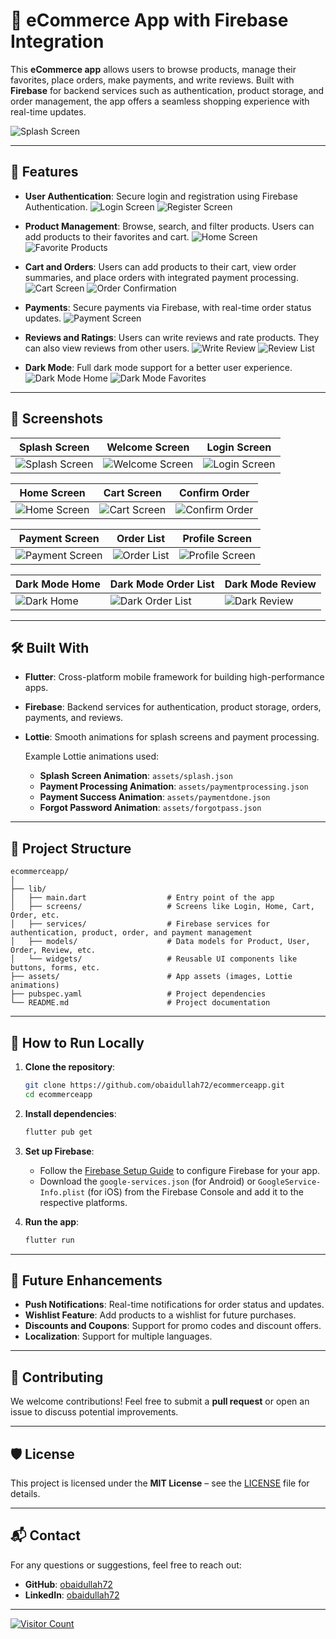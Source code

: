 # 🛒 eCommerce App with Firebase Integration

This **eCommerce app** allows users to browse products, manage their favorites, place orders, make payments, and write reviews. Built with **Firebase** for backend services such as authentication, product storage, and order management, the app offers a seamless shopping experience with real-time updates.

![Splash Screen](assets/splashscreen.gif)

---

## 📱 Features

- **User Authentication**: Secure login and registration using Firebase Authentication.
  ![Login Screen](assets/login.jpg)
  ![Register Screen](assets/register.jpg)

- **Product Management**: Browse, search, and filter products. Users can add products to their favorites and cart.
  ![Home Screen](assets/homescreen.jpg)
  ![Favorite Products](assets/favorite.jpg)

- **Cart and Orders**: Users can add products to their cart, view order summaries, and place orders with integrated payment processing.
  ![Cart Screen](assets/cartscreen2500p.jpg)
  ![Order Confirmation](assets/confirmorder.jpg)

- **Payments**: Secure payments via Firebase, with real-time order status updates.
  ![Payment Screen](assets/payment.jpg)

- **Reviews and Ratings**: Users can write reviews and rate products. They can also view reviews from other users.
  ![Write Review](assets/writereview.jpg)
  ![Review List](assets/reviewlist.jpg)

- **Dark Mode**: Full dark mode support for a better user experience.
  ![Dark Mode Home](assets/darkhome.jpg)
  ![Dark Mode Favorites](assets/darkfavorite.jpg)

---

## 📸 Screenshots

| Splash Screen       | Welcome Screen      | Login Screen        |
|---------------------|---------------------|---------------------|
| ![Splash Screen](assets/splashscreen.jpg) | ![Welcome Screen](assets/welcome.jpg) | ![Login Screen](assets/login.jpg) |

| Home Screen         | Cart Screen         | Confirm Order       |
|---------------------|---------------------|---------------------|
| ![Home Screen](assets/homescreen.jpg)     | ![Cart Screen](assets/cartscreen2500m.jpg) | ![Confirm Order](assets/confirmorder.jpg) |

| Payment Screen      | Order List          | Profile Screen      |
|---------------------|---------------------|---------------------|
| ![Payment Screen](assets/payment.jpg)     | ![Order List](assets/orderlist.jpg) | ![Profile Screen](assets/profile.jpg) |

| Dark Mode Home      | Dark Mode Order List| Dark Mode Review    |
|---------------------|---------------------|---------------------|
| ![Dark Home](assets/darkhome.jpg)         | ![Dark Order List](assets/darkorderlist.jpg) | ![Dark Review](assets/darkreview.jpg) |

---

## 🛠️ Built With

- **Flutter**: Cross-platform mobile framework for building high-performance apps.
- **Firebase**: Backend services for authentication, product storage, orders, payments, and reviews.
- **Lottie**: Smooth animations for splash screens and payment processing.
  
  Example Lottie animations used:
  - **Splash Screen Animation**: `assets/splash.json`
  - **Payment Processing Animation**: `assets/paymentprocessing.json`
  - **Payment Success Animation**: `assets/paymentdone.json`
  - **Forgot Password Animation**: `assets/forgotpass.json`

---

## 📂 Project Structure

```plaintext
ecommerceapp/
│
├── lib/
│   ├── main.dart                  # Entry point of the app
│   ├── screens/                   # Screens like Login, Home, Cart, Order, etc.
│   ├── services/                  # Firebase services for authentication, product, order, and payment management
│   ├── models/                    # Data models for Product, User, Order, Review, etc.
│   └── widgets/                   # Reusable UI components like buttons, forms, etc.
├── assets/                        # App assets (images, Lottie animations)
├── pubspec.yaml                   # Project dependencies
└── README.md                      # Project documentation
```

---

## 🚀 How to Run Locally

1. **Clone the repository**:
   ```bash
   git clone https://github.com/obaidullah72/ecommerceapp.git
   cd ecommerceapp
   ```

2. **Install dependencies**:
   ```bash
   flutter pub get
   ```

3. **Set up Firebase**:
   - Follow the [Firebase Setup Guide](https://firebase.google.com/docs/flutter/setup) to configure Firebase for your app.
   - Download the `google-services.json` (for Android) or `GoogleService-Info.plist` (for iOS) from the Firebase Console and add it to the respective platforms.

4. **Run the app**:
   ```bash
   flutter run
   ```

---

## 🚀 Future Enhancements

- **Push Notifications**: Real-time notifications for order status and updates.
- **Wishlist Feature**: Add products to a wishlist for future purchases.
- **Discounts and Coupons**: Support for promo codes and discount offers.
- **Localization**: Support for multiple languages.

---

## 🤝 Contributing

We welcome contributions! Feel free to submit a **pull request** or open an issue to discuss potential improvements.

---

## 🛡️ License

This project is licensed under the **MIT License** – see the [LICENSE](LICENSE) file for details.

---

## 📬 Contact

For any questions or suggestions, feel free to reach out:

- **GitHub**: [obaidullah72](https://github.com/obaidullah72)
- **LinkedIn**: [obaidullah72](https://www.linkedin.com/in/obaidullah72/)

---

[![Visitor Count](https://visitcount.itsvg.in/api?id=obaidullah72&label=Profile%20Views&color=0&icon=0&pretty=true)](https://visitcount.itsvg.in)
